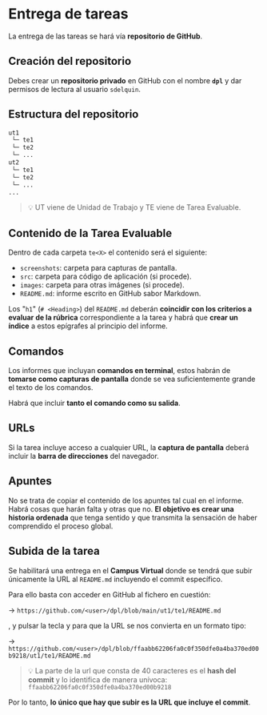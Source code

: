 # Entrega de tareas

La entrega de las tareas se hará vía **repositorio de GitHub**.

## Creación del repositorio

Debes crear un **repositorio privado** en GitHub con el nombre **`dpl`** y dar permisos de lectura al usuario `sdelquin`.

## Estructura del repositorio

```python
ut1
 └─ te1
 └─ te2
 └─ ...
ut2
 └─ te1
 └─ te2
 └─ ...
...
```

> 💡 UT viene de Unidad de Trabajo y TE viene de Tarea Evaluable.

## Contenido de la Tarea Evaluable

Dentro de cada carpeta `te<X>` el contenido será el siguiente:

- `screenshots`: carpeta para capturas de pantalla.
- `src`: carpeta para código de aplicación (si procede).
- `images`: carpeta para otras imágenes (si procede).
- `README.md`: informe escrito en GitHub sabor Markdown.

Los "`h1`" (`# <Heading>`) del `README.md` deberán **coincidir con los criterios a evaluar de la rúbrica** correspondiente a la tarea y habrá que **crear un índice** a estos epígrafes al principio del informe.

## Comandos

Los informes que incluyan **comandos en terminal**, estos habrán de **tomarse como capturas de pantalla** donde se vea suficientemente grande el texto de los comandos.

Habrá que incluir **tanto el comando como su salida**.

## URLs

Si la tarea incluye acceso a cualquier URL, la **captura de pantalla** deberá incluir la **barra de direcciones** del navegador.

## Apuntes

No se trata de copiar el contenido de los apuntes tal cual en el informe. Habrá cosas que harán falta y otras que no. **El objetivo es crear una historia ordenada** que tenga sentido y que transmita la sensación de haber comprendido el proceso global.

## Subida de la tarea

Se habilitará una entrega en el **Campus Virtual** donde se tendrá que subir únicamente la URL al `README.md` incluyendo el commit específico.

Para ello basta con acceder en GitHub al fichero en cuestión:

→ `https://github.com/<user>/dpl/blob/main/ut1/te1/README.md`

, y pulsar la tecla <kbd>y</kbd> para que la URL se nos convierta en un formato tipo:

→ `https://github.com/<user>/dpl/blob/ffaabb62206fa0c0f350dfe0a4ba370ed00b9218/ut1/te1/README.md`

> 💡 La parte de la url que consta de 40 caracteres es el **hash del commit** y lo identifica de manera unívoca: `ffaabb62206fa0c0f350dfe0a4ba370ed00b9218`

Por lo tanto, **lo único que hay que subir es la URL que incluye el commit**.
